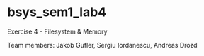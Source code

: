 # bsys_sem1_lab4

Exercise 4 - Filesystem &amp; Memory

Team members: Jakob Gufler, Sergiu Iordanescu, Andreas Drozd
